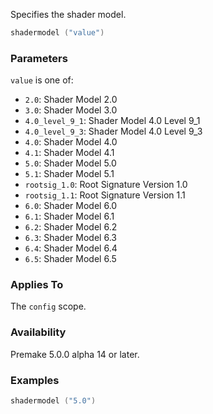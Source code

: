 Specifies the shader model.

```lua
shadermodel ("value")
```

### Parameters ###

`value` is one of:

* `2.0`: Shader Model 2.0
* `3.0`: Shader Model 3.0
* `4.0_level_9_1`: Shader Model 4.0 Level 9_1
* `4.0_level_9_3`: Shader Model 4.0 Level 9_3
* `4.0`: Shader Model 4.0
* `4.1`: Shader Model 4.1
* `5.0`: Shader Model 5.0
* `5.1`: Shader Model 5.1
* `rootsig_1.0`: Root Signature Version 1.0
* `rootsig_1.1`: Root Signature Version 1.1
* `6.0`: Shader Model 6.0
* `6.1`: Shader Model 6.1
* `6.2`: Shader Model 6.2
* `6.3`: Shader Model 6.3
* `6.4`: Shader Model 6.4
* `6.5`: Shader Model 6.5

### Applies To ###

The `config` scope.

### Availability ###

Premake 5.0.0 alpha 14 or later.

### Examples ###

```lua
shadermodel ("5.0")
```

